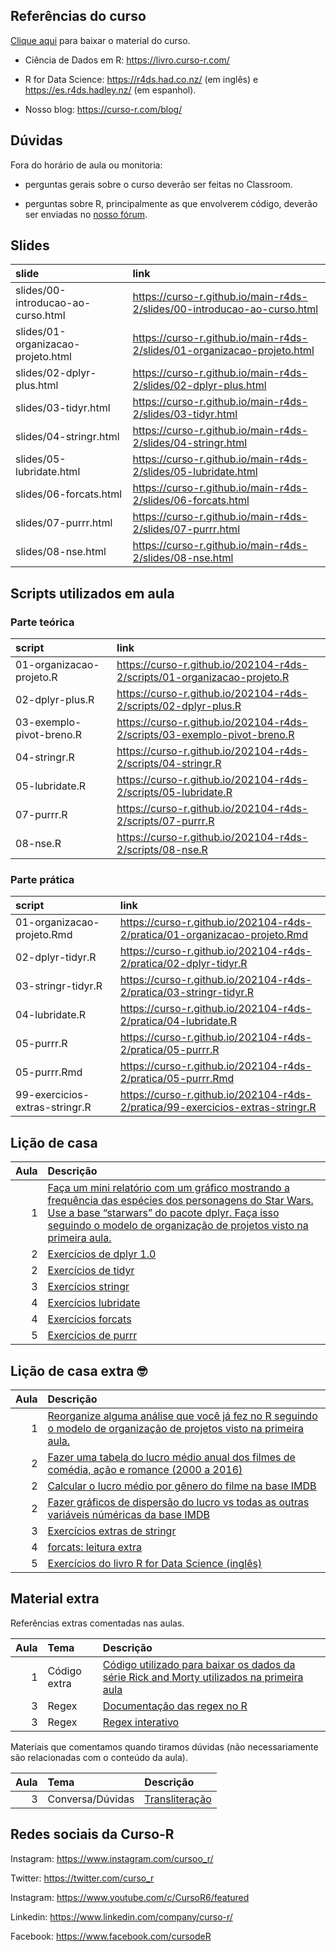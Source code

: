 
<!-- README.md is generated from README.Rmd. Please edit that file -->

## Referências do curso

[Clique
aqui](https://github.com/curso-r/main-r4ds-2/raw/master/material_do_curso.zip)
para baixar o material do curso.

-   Ciência de Dados em R: <https://livro.curso-r.com/>

-   R for Data Science: <https://r4ds.had.co.nz/> (em inglês) e
    <https://es.r4ds.hadley.nz/> (em espanhol).

-   Nosso blog: <https://curso-r.com/blog/>

## Dúvidas

Fora do horário de aula ou monitoria:

-   perguntas gerais sobre o curso deverão ser feitas no Classroom.

-   perguntas sobre R, principalmente as que envolverem código, deverão
    ser enviadas no [nosso fórum](https://discourse.curso-r.com/).

## Slides

| slide                              | link                                                                       |
|:-----------------------------------|:---------------------------------------------------------------------------|
| slides/00-introducao-ao-curso.html | <https://curso-r.github.io/main-r4ds-2/slides/00-introducao-ao-curso.html> |
| slides/01-organizacao-projeto.html | <https://curso-r.github.io/main-r4ds-2/slides/01-organizacao-projeto.html> |
| slides/02-dplyr-plus.html          | <https://curso-r.github.io/main-r4ds-2/slides/02-dplyr-plus.html>          |
| slides/03-tidyr.html               | <https://curso-r.github.io/main-r4ds-2/slides/03-tidyr.html>               |
| slides/04-stringr.html             | <https://curso-r.github.io/main-r4ds-2/slides/04-stringr.html>             |
| slides/05-lubridate.html           | <https://curso-r.github.io/main-r4ds-2/slides/05-lubridate.html>           |
| slides/06-forcats.html             | <https://curso-r.github.io/main-r4ds-2/slides/06-forcats.html>             |
| slides/07-purrr.html               | <https://curso-r.github.io/main-r4ds-2/slides/07-purrr.html>               |
| slides/08-nse.html                 | <https://curso-r.github.io/main-r4ds-2/slides/08-nse.html>                 |

## Scripts utilizados em aula

### Parte teórica

| script                   | link                                                                       |
|:-------------------------|:---------------------------------------------------------------------------|
| 01-organizacao-projeto.R | <https://curso-r.github.io/202104-r4ds-2/scripts/01-organizacao-projeto.R> |
| 02-dplyr-plus.R          | <https://curso-r.github.io/202104-r4ds-2/scripts/02-dplyr-plus.R>          |
| 03-exemplo-pivot-breno.R | <https://curso-r.github.io/202104-r4ds-2/scripts/03-exemplo-pivot-breno.R> |
| 04-stringr.R             | <https://curso-r.github.io/202104-r4ds-2/scripts/04-stringr.R>             |
| 05-lubridate.R           | <https://curso-r.github.io/202104-r4ds-2/scripts/05-lubridate.R>           |
| 07-purrr.R               | <https://curso-r.github.io/202104-r4ds-2/scripts/07-purrr.R>               |
| 08-nse.R                 | <https://curso-r.github.io/202104-r4ds-2/scripts/08-nse.R>                 |

### Parte prática

| script                         | link                                                                             |
|:-------------------------------|:---------------------------------------------------------------------------------|
| 01-organizacao-projeto.Rmd     | <https://curso-r.github.io/202104-r4ds-2/pratica/01-organizacao-projeto.Rmd>     |
| 02-dplyr-tidyr.R               | <https://curso-r.github.io/202104-r4ds-2/pratica/02-dplyr-tidyr.R>               |
| 03-stringr-tidyr.R             | <https://curso-r.github.io/202104-r4ds-2/pratica/03-stringr-tidyr.R>             |
| 04-lubridate.R                 | <https://curso-r.github.io/202104-r4ds-2/pratica/04-lubridate.R>                 |
| 05-purrr.R                     | <https://curso-r.github.io/202104-r4ds-2/pratica/05-purrr.R>                     |
| 05-purrr.Rmd                   | <https://curso-r.github.io/202104-r4ds-2/pratica/05-purrr.Rmd>                   |
| 99-exercicios-extras-stringr.R | <https://curso-r.github.io/202104-r4ds-2/pratica/99-exercicios-extras-stringr.R> |

## Lição de casa

| Aula | Descrição                                                                                                                                                                                                                                                                            |
|-----:|:-------------------------------------------------------------------------------------------------------------------------------------------------------------------------------------------------------------------------------------------------------------------------------------|
|    1 | [Faça um mini relatório com um gráfico mostrando a frequência das espécies dos personagens do Star Wars. Use a base “starwars” do pacote dplyr. Faça isso seguindo o modelo de organização de projetos visto na primeira aula.](https://dplyr.tidyverse.org/reference/starwars.html) |
|    2 | [Exercícios de dplyr 1.0](https://livro.curso-r.com/7-2-dplyr.html#exerc%C3%ADcios-17)                                                                                                                                                                                               |
|    2 | [Exercícios de tidyr](https://livro.curso-r.com/7-3-tidyr.html#exerc%C3%ADcios-18)                                                                                                                                                                                                   |
|    3 | [Exercícios stringr](https://livro.curso-r.com/7-4-o-pacote-stringr.html#exerc%C3%ADcios-19)                                                                                                                                                                                         |
|    4 | [Exercícios lubridate](https://livro.curso-r.com/7-5-o-pacote-lubridate.html#exerc%C3%ADcios-20)                                                                                                                                                                                     |
|    4 | [Exercícios forcats](https://livro.curso-r.com/7-6-forcats.html#exerc%C3%ADcios-21)                                                                                                                                                                                                  |
|    5 | [Exercícios de purrr](https://livro.curso-r.com/10-5-exerc%C3%ADcios-22.html)                                                                                                                                                                                                        |

## Lição de casa extra 🤓

| Aula | Descrição                                                                                                                                                                                       |
|-----:|:------------------------------------------------------------------------------------------------------------------------------------------------------------------------------------------------|
|    1 | [Reorganize alguma análise que você já fez no R seguindo o modelo de organização de projetos visto na primeira aula.](https://curso-r.github.io/main-r4ds-2/slides/02-organizacao-projeto.html) |
|    2 | [Fazer uma tabela do lucro médio anual dos filmes de comédia, ação e romance (2000 a 2016)](https://github.com/curso-r/livro-material/raw/master/assets/data/imdb.rds)                          |
|    2 | [Calcular o lucro médio por gênero do filme na base IMDB](https://github.com/curso-r/livro-material/raw/master/assets/data/imdb.rds)                                                            |
|    2 | [Fazer gráficos de dispersão do lucro vs todas as outras variáveis núméricas da base IMDB](https://github.com/curso-r/livro-material/raw/master/assets/data/imdb.rds)                           |
|    3 | [Exercícios extras de stringr](https://curso-r.github.io/202104-r4ds-2/pratica/99-exercicios-extras-stringr.R)                                                                                  |
|    4 | [forcats: leitura extra](https://livro.curso-r.com/7-6-forcats.html#forcats)                                                                                                                    |
|    5 | [Exercícios do livro R for Data Science (inglês)](https://r4ds.had.co.nz/)                                                                                                                      |

## Material extra

Referências extras comentadas nas aulas.

| Aula | Tema         | Descrição                                                                                                                                                                           |
|-----:|:-------------|:------------------------------------------------------------------------------------------------------------------------------------------------------------------------------------|
|    1 | Código extra | [Código utilizado para baixar os dados da série Rick and Morty utilizados na primeira aula](https://raw.githubusercontent.com/curso-r/main-r4ds-2/master/data-raw/rick_and_morty.R) |
|    3 | Regex        | [Documentação das regex no R](https://stringi.gagolewski.com/rapi/about_search_regex.html)                                                                                          |
|    3 | Regex        | [Regex interativo](https://regex101.com/)                                                                                                                                           |

Materiais que comentamos quando tiramos dúvidas (não necessariamente são
relacionadas com o conteúdo da aula).

| Aula | Tema             | Descrição                                                                   |
|-----:|:-----------------|:----------------------------------------------------------------------------|
|    3 | Conversa/Dúvidas | [Transliteração](https://blog.curso-r.com/posts/2019-08-29-transliteracao/) |

## Redes sociais da Curso-R

Instagram: <https://www.instagram.com/cursoo_r/>

Twitter: <https://twitter.com/curso_r>

Instagram: <https://www.youtube.com/c/CursoR6/featured>

Linkedin: <https://www.linkedin.com/company/curso-r/>

Facebook: <https://www.facebook.com/cursodeR>

